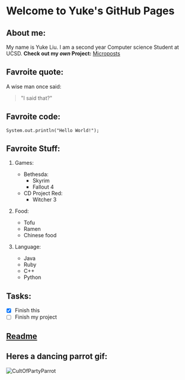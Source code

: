 # Welcome to Yuke's GitHub Pages

## About me:
My name is Yuke Liu. I am a second year Computer science Student at UCSD. 
**Check out my _own_ Project:** [Microposts](https://infinite-earth-06426.herokuapp.com/)

## Favroite quote:
A wise man once said:
> "I said that?"

## Favroite code:
`System.out.println("Hello World!");`

## Favroite Stuff:
1. Games:
   - Bethesda:
     - Skyrim
     - Fallout 4
   - CD Project Red:
     - Witcher 3

2. Food:
   - Tofu
   - Ramen
   - Chinese food

3. Language:
   - Java
   - Ruby
   - C++
   - Python



## Tasks:
- [x] Finish this
- [ ] Finish my project

## [Readme](./README.md)


## Heres a dancing parrot gif:
![CultOfPartyParrot](https://cultofthepartyparrot.com/parrots/hd/parrot.gif)